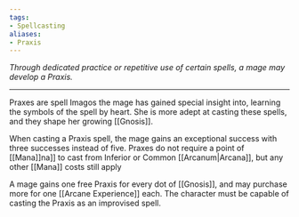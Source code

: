 ```yaml
---
tags:
- Spellcasting
aliases:
- Praxis
---
```


_Through dedicated practice or repetitive use of certain spells, a mage may develop a Praxis._

---

Praxes are spell Imagos the mage has gained special insight into, learning the symbols of the spell by heart. She is more adept at casting these spells, and they shape her growing [[Gnosis]]. 

When casting a Praxis spell, the mage gains an exceptional success with three successes instead of five. Praxes do not require a point of [[Mana]]na]] to cast from Inferior or Common [[Arcanum|Arcana]], but any other [[Mana]] costs still apply

A mage gains one free Praxis for every dot of [[Gnosis]], and may purchase more for one [[Arcane Experience]] each. The character must be capable of casting the Praxis as an improvised spell.